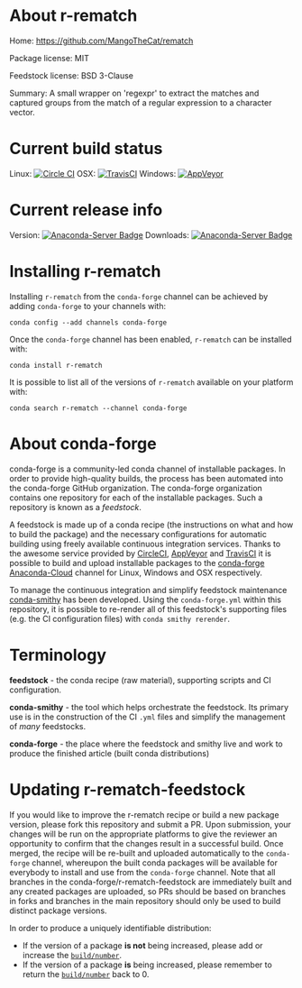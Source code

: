 About r-rematch
===============

Home: https://github.com/MangoTheCat/rematch

Package license: MIT

Feedstock license: BSD 3-Clause

Summary: A small wrapper on 'regexpr' to extract the matches and captured groups from the match of a regular expression to a character vector.



Current build status
====================

Linux: [![Circle CI](https://circleci.com/gh/conda-forge/r-rematch-feedstock.svg?style=shield)](https://circleci.com/gh/conda-forge/r-rematch-feedstock)
OSX: [![TravisCI](https://travis-ci.org/conda-forge/r-rematch-feedstock.svg?branch=master)](https://travis-ci.org/conda-forge/r-rematch-feedstock)
Windows: [![AppVeyor](https://ci.appveyor.com/api/projects/status/github/conda-forge/r-rematch-feedstock?svg=True)](https://ci.appveyor.com/project/conda-forge/r-rematch-feedstock/branch/master)

Current release info
====================
Version: [![Anaconda-Server Badge](https://anaconda.org/conda-forge/r-rematch/badges/version.svg)](https://anaconda.org/conda-forge/r-rematch)
Downloads: [![Anaconda-Server Badge](https://anaconda.org/conda-forge/r-rematch/badges/downloads.svg)](https://anaconda.org/conda-forge/r-rematch)

Installing r-rematch
====================

Installing `r-rematch` from the `conda-forge` channel can be achieved by adding `conda-forge` to your channels with:

```
conda config --add channels conda-forge
```

Once the `conda-forge` channel has been enabled, `r-rematch` can be installed with:

```
conda install r-rematch
```

It is possible to list all of the versions of `r-rematch` available on your platform with:

```
conda search r-rematch --channel conda-forge
```


About conda-forge
=================

conda-forge is a community-led conda channel of installable packages.
In order to provide high-quality builds, the process has been automated into the
conda-forge GitHub organization. The conda-forge organization contains one repository
for each of the installable packages. Such a repository is known as a *feedstock*.

A feedstock is made up of a conda recipe (the instructions on what and how to build
the package) and the necessary configurations for automatic building using freely
available continuous integration services. Thanks to the awesome service provided by
[CircleCI](https://circleci.com/), [AppVeyor](http://www.appveyor.com/)
and [TravisCI](https://travis-ci.org/) it is possible to build and upload installable
packages to the [conda-forge](https://anaconda.org/conda-forge)
[Anaconda-Cloud](http://docs.anaconda.org/) channel for Linux, Windows and OSX respectively.

To manage the continuous integration and simplify feedstock maintenance
[conda-smithy](http://github.com/conda-forge/conda-smithy) has been developed.
Using the ``conda-forge.yml`` within this repository, it is possible to re-render all of
this feedstock's supporting files (e.g. the CI configuration files) with ``conda smithy rerender``.


Terminology
===========

**feedstock** - the conda recipe (raw material), supporting scripts and CI configuration.

**conda-smithy** - the tool which helps orchestrate the feedstock.
                   Its primary use is in the construction of the CI ``.yml`` files
                   and simplify the management of *many* feedstocks.

**conda-forge** - the place where the feedstock and smithy live and work to
                  produce the finished article (built conda distributions)


Updating r-rematch-feedstock
============================

If you would like to improve the r-rematch recipe or build a new
package version, please fork this repository and submit a PR. Upon submission,
your changes will be run on the appropriate platforms to give the reviewer an
opportunity to confirm that the changes result in a successful build. Once
merged, the recipe will be re-built and uploaded automatically to the
`conda-forge` channel, whereupon the built conda packages will be available for
everybody to install and use from the `conda-forge` channel.
Note that all branches in the conda-forge/r-rematch-feedstock are
immediately built and any created packages are uploaded, so PRs should be based
on branches in forks and branches in the main repository should only be used to
build distinct package versions.

In order to produce a uniquely identifiable distribution:
 * If the version of a package **is not** being increased, please add or increase
   the [``build/number``](http://conda.pydata.org/docs/building/meta-yaml.html#build-number-and-string).
 * If the version of a package **is** being increased, please remember to return
   the [``build/number``](http://conda.pydata.org/docs/building/meta-yaml.html#build-number-and-string)
   back to 0.
